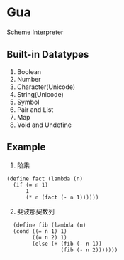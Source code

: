 # Gua
Scheme Interpreter
## Built-in Datatypes
1. Boolean
2. Number
3. Character(Unicode)
4. String(Unicode)
5. Symbol
6. Pair and List
7. Map
8. Void and Undefine

## Example
1. 阶乘
  ```
  (define fact (lambda (n)
    (if (= n 1) 
        1
        (* n (fact (- n 1))))))
  ```
2. 斐波那契数列
  ```
    (define fib (lambda (n)
    (cond ((= n 1) 1)
          ((= n 2) 1)
          (else (+ (fib (- n 1)) 
                   (fib (- n 2)))))))
  ```

